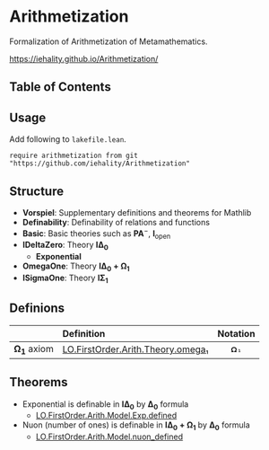 # Arithmetization

Formalization of Arithmetization of Metamathematics.

https://iehality.github.io/Arithmetization/

## Table of Contents

## Usage
  Add following to `lakefile.lean`.
  ```lean
  require arithmetization from git "https://github.com/iehality/Arithmetization"
  ```

## Structure

- **Vorspiel**: Supplementary definitions and theorems for Mathlib
- **Definability**: Definability of relations and functions
- **Basic**: Basic theories such as $\mathbf{PA}^-$, $\mathbf{I}_\mathrm{open}$
- **IDeltaZero**: Theory $\mathbf{I\Delta_0}$
  - **Exponential**
- **OmegaOne**: Theory $\mathbf{I\Delta_0 + \Omega_1}$
- **ISigmaOne**: Theory $\mathbf{I\Sigma_1}$

## Definions

|                           | Definition                                 |   Notation   |
| ------------------------- | :----------------------------------------- | :----------: |
| $\mathbf{\Omega_1}$ axiom | [LO.FirstOrder.Arith.Theory.omega₁](https://iehality.github.io/Arithmetization/Arithmetization/OmegaOne/Basic.html#LO.FirstOrder.Arith.Theory.omega%E2%82%81) | `𝛀₁` |

## Theorems

- Exponential is definable in $\mathbf{I\Delta_0}$ by $\mathbf{\Delta_0}$ formula
  - [LO.FirstOrder.Arith.Model.Exp.defined](https://iehality.github.io/Arithmetization/Arithmetization/IDeltaZero/Exponential/Exp.html#LO.FirstOrder.Arith.Model.Exp.defined)
- Nuon (number of ones) is definable in $\mathbf{I\Delta_0 + \Omega_1}$ by $\mathbf{\Delta_0}$ formula
  - [LO.FirstOrder.Arith.Model.nuon_defined](https://iehality.github.io/Arithmetization/Arithmetization/OmegaOne/Nuon.html#LO.FirstOrder.Arith.Model.nuon_defined)